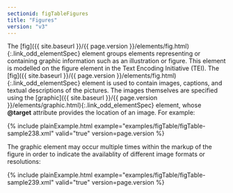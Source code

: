 ```yaml
---
sectionid: figTableFigures
title: "Figures"
version: "v3"
---
```




 The [fig]({{ site.baseurl }}/{{ page.version }}/elements/fig.html){:.link_odd_elementSpec} element groups elements representing or containing graphic
information such as an illustration or figure. This element is modelled on the figure
element
in the Text Encoding Initiative (TEI). The [fig]({{ site.baseurl }}/{{ page.version }}/elements/fig.html){:.link_odd_elementSpec} element is used to
contain images, captions, and textual descriptions of the pictures. The images themselves
are
specified using the [graphic]({{ site.baseurl }}/{{ page.version }}/elements/graphic.html){:.link_odd_elementSpec} element, whose **@target** attribute
provides the location of an image. For example:

{% include plainExample.html example="examples/figTable/figTable-sample238.xml" valid="true" version=page.version %}

The graphic element may occur multiple times within the markup of the figure in order
to
indicate the availablity of different image formats or resolutions:

{% include plainExample.html example="examples/figTable/figTable-sample239.xml" valid="true" version=page.version %}



